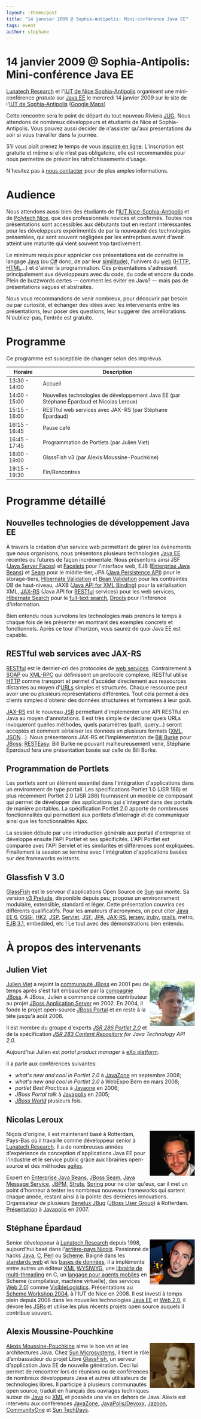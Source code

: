 ```yaml
---
layout: :theme/post
title: "14 janvier 2009 @ Sophia-Antipolis: Mini-conférence Java EE"
tags: event
author: stephane
---
```


# 14 janvier 2009 @ Sophia-Antipolis: Mini-conférence Java EE

[Lunatech Research](http://www.lunatech-research.com) et l'[IUT de Nice Sophia-Antipolis](http://www.iut.unice.fr) organisent une mini-conférence *gratuite* sur [Java EE](http://java.sun.com/javaee/) le mercredi 14 janvier 2009 sur le site de l'[IUT de Sophia-Antipolis](http://portail.unice.fr/jahia/Jahia/site/iut/pid/9941) ([Google Maps](http://maps.google.fr/maps?q=IUT+Sophia-Antipolis+650,+Route+des+Colles+06560+Valbonne@43.616365,7.071826))

Cette rencontre sera le point de départ du tout nouveau Riviera [JUG](http://java.sun.com/community/usergroups/). Nous attendons de nombreux développeurs et étudiants de Nice et Sophia-Antipolis. Vous pouvez aussi decider de n'assister qu'aux presentations du soir si vous travailler dans la journée.

S’il vous plaît prenez le temps de vous [inscrire en ligne](http://www.lunatech-research.com/event/register/miniconf-sophia). L’inscription est gratuite et même si elle n’est pas obligatoire, elle est recommandée pour nous permettre de prévoir les rafraîchissements d’usage.

N'hesitez pas à [nous contacter](mailto:info@rivierajug.org) pour de plus amples informations.



# Audience

Nous attendons aussi bien des étudiants de l'[IUT Nice-Sophia-Antipolis](http://www.iut.unice.fr) et de [Polytech Nice](http://www.polytechnice.fr/), que des professionnels novices et confirmés. Toutes nos présentations sont accessibles aux débutants tout en restant intéressantes pour les développeurs expérimentés de par la nouveauté des technologies présentées, qui sont souvent négligées par les entreprises avant d'avoir atteint une maturité qui vient souvent trop tardivement.

Le minimum requis pour apprécier ces présentations est de connaître le langage [Java](http://en.wikipedia.org/wiki/Java_(programming_language)) (ou [C#](http://en.wikipedia.org/wiki/C_Sharp) donc, de par leur [similitude](http://en.wikipedia.org/wiki/Comparison_of_C_Sharp_and_Java)), l'univers du [web](http://en.wikipedia.org/wiki/World_Wide_Web) ([HTTP](http://en.wikipedia.org/wiki/HTTP), [HTML](http://en.wikipedia.org/wiki/HTML)...) et d'aimer la programmation. Ces présentations s'adressent principalement aux développeurs avec du code, du code et encore du code. Plein de buzzwords certes — comment les éviter en Java? — mais pas de présentations vagues et abstraites.

Nous vous recommandons de venir nombreux, pour découvrir par besoin ou par curiosité, et échanger des idées avec les intervenants entre les présentations, leur poser des questions, leur suggérer des améliorations. N'oubliez-pas, l'entrée est gratuite.


# Programme

<div class='warning'>Ce programme est susceptible de changer selon des imprévus.</div>

|Horaire|Description|
|---|---|
|13:30 - 14:00|Accueil|
|14:00 - 15:00|Nouvelles technologies de développement Java EE (par Stéphane Épardaud et Nicolas Leroux)|
|15:15 - 16:00|RESTful web services avec JAX-RS (par Stéphane Épardaud)|
|16:15 - 16:45|Pause café|
|16:45 - 17:45|Programmation de Portlets (par Julien Viet)|
|18:00 - 19:00|GlassFish v3 (par Alexis Moussine-Pouchkine)|
|19:15 - 19:30|Fin/Rencontres|





# Programme détaillé

## Nouvelles technologies de développement Java EE

À travers la création d'un service web permettant de gérer les évènements que nous organisons, nous présentons plusieurs technologies [Java EE](http://java.sun.com/javaee/) récentes ou futures de façon incrémentale. Nous présentons ainsi JSF ([Java Server Faces](http://java.sun.com/javaee/javaserverfaces/)) et [Facelets](https://facelets.dev.java.net/) pour l'interface web, EJB ([Enterprise Java Beans](http://java.sun.com/products/ejb/)) et [Seam](http://www.seamframework.org) pour le middle-tier, JPA ([Java Persistence API](http://java.sun.com/developer/technicalArticles/J2EE/jpa/)) pour le storage-tiers, [Hibernate Validation](http://www.hibernate.org/412.html) et [Bean Validation](http://jcp.org/en/jsr/detail?id=303) pour les contraintes DB de haut-niveau, JAXB ([Java API for XML Binding](https://jaxb.dev.java.net/)) pour la sérialisation XML, [JAX-RS](https://jsr311.dev.java.net/) (Java API for [RESTful](http://en.wikipedia.org/wiki/REST) services) pour les web services, [Hibernate Search](http://www.hibernate.org/410.html) pour le [full-text search](http://en.wikipedia.org/wiki/Full_text_search), [Drools](http://www.jboss.org/drools/) pour l'inférence d'information.

Bien entendu nous survolons les technologies mais prenons le temps à chaque fois de les présenter en montrant des exemples concrets et fonctionnels. Après ce tour d'horizon, vous saurez de quoi Java EE est capable.

## RESTful web services avec JAX-RS

[RESTful](http://en.wikipedia.org/wiki/REST) est le dernier-cri des protocoles de [web services](http://en.wikipedia.org/wiki/Web_service). Contrairement à [SOAP](http://en.wikipedia.org/wiki/Simple_Object_Access_Protocol) ou [XML-RPC](http://en.wikipedia.org/wiki/XML-RPC) qui définissent un protocole complexe, RESTful utilise [HTTP](http://en.wikipedia.org/wiki/HTTP) comme transport et permet d'accéder directement aux ressources distantes au moyen d'[URLs](http://en.wikipedia.org/wiki/Uniform_Resource_Locator) simples et structurés. Chaque ressource peut avoir une ou plusieurs représentations différentes. Tout cela permet à des clients simples d'obtenir des données structurées et formatées à leur goût.

[JAX-RS](https://jsr311.dev.java.net/) est le nouveau [JSR](http://jcp.org/en/jsr/overview) permettant d'implementer une API RESTful en Java au moyen d'annotations. Il est très simple de déclarer quels URLs invoqueront quelles méthodes, quels paramètres (path, query...) seront acceptés et comment sérialiser les données en plusieurs formats ([XML](http://en.wikipedia.org/wiki/XML), [JSON](http://www.json.org/)...). Nous présenterons JAX-RS et l'implémentation de [Bill Burke](http://bill.burkecentral.com/) pour [JBoss](http://www.jboss.org): [RESTEasy](http://www.jboss.org/resteasy/). Bill Burke ne pouvant malheureusement venir, Stéphane Épardaud fera une présentation basée sur celle de Bill Burke.

## Programmation de Portlets

Les portlets sont un élément essentiel dans l'intégration d'applications dans un environment de type portail. Les specifications Portlet 1.0 (JSR 168) et plus récemment Portlet 2.0 (JSR 286) fournissent un modèle de composant qui permet de développer des applications qui s'integrent dans des portails de manière portables. La spécification Portlet 2.0 apporte de nombreuses fonctionnalités qui permettent aux portlets d'interragir et de communiquer ainsi que les fonctionnalités Ajax.

La session débute par une introduction générale aux portail d'entreprise et développe ensuite l'API Portlet et ses spécificités. L'API Portlet est comparée avec l'API Servlet et les similarités et différences sont expliquées. Finallement la session se termine avec l'intégration d'applications basées sur des frameworks existants.

## Glassfish V 3.0

[GlassFish](https://glassfish.dev.java.net/) est le serveur d'applications Open Source de [Sun](http://www.sun.com) qui monte. Sa version [v3 Prelude](http://www.sun.com/software/products/glassfishv3_prelude/index.xml), disponible depuis peu, propose un environnement modulaire, extensible, standard et léger. Cette présentation couvrira ces différents qualificatifs. Pour les amateurs d'acronymes, on peut citer [Java EE 6](http://jcp.org/en/jsr/detail?id=313), [OSGi](http://www.osgi.org/), [HK2](https://hk2.dev.java.net/), [JSP](http://en.wikipedia.org/wiki/JavaServer_Pages), [Servlet](http://java.sun.com/products/servlet/), [JSF](http://en.wikipedia.org/wiki/JavaServer_Faces), [JPA](http://java.sun.com/javaee/overview/faq/persistence.jsp), [JAX-RS](https://jsr311.dev.java.net/), [jersey](https://jersey.dev.java.net/), [jruby](http://jruby.codehaus.org/), [grails](http://grails.org/), metro, [EJB 3.1](http://jcp.org/en/jsr/detail?id=318), embedded, etc ! Le tout avec des démonstrations bien entendu.


# À propos des intervenants

## Julien Viet

<img style='float: right;' src='portrait-julien.jpg'/>

[Julien Viet](http://www.julienviet.com/) a rejoint la [communauté JBoss](http://www.jboss.org) en 2001 peu de temps après s'est fait embaucher par la [compagnie JBoss](http://www.jboss.com). À JBoss, Julien a commencé comme contributeur au projet [JBoss Application Server](http://www.jboss.com/products/platforms/application) en 2002. En 2004, il fonde le projet open-source [JBoss Portal](http://www.jboss.org/jbossportal) et en reste à la tête jusqu'à août 2008.

Il est membre du groupe d'experts _[JSR 286 Portlet 2.0](http://jcp.org/en/jsr/detail?id=286)_ et de la spécification _[JSR 283 Content Repository](http://jcp.org/en/jsr/detail?id=283) for Java Technology API 2.0_.

Aujourd'hui Julien est _portal product manager_ à [eXo platform](http://www.exoplatform.com/).

Il a parlé aux conférences suivantes:

* _what's new and cool in Portlet 2.0_ à [JavaZone](http://javazone.no/) en septembre 2008;
* _what's new and cool in Portlet 2.0_ à WebExpo Bern en mars 2008;
* _portlet Best Practices_ à [Javaone](http://java.sun.com/javaone/) en 2006;
* _JBoss Portal talk_ à [Javapolis](http://www.javapolis.com/) en 2005;
* _[JBoss World](http://www.jbossworld.com/)_ plusieurs fois.




## Nicolas Leroux

<img style='float: right;' src='portrait-nicolas.jpg'/>

Niçois d'origine, il est maintenant basé à Rotterdam, Pays-Bas où il travaille comme développeur senior à [Lunatech Research](http://www.lunatech-research.com). Il a de nombreuses années d'expérience de conception d'applications Java EE pour l'industrie et le service public grâce aux librairies open-source et des méthodes [agiles](http://en.wikipedia.org/wiki/Agile_software_development).

Expert en [Enterprise Java Beans](http://java.sun.com/products/ejb/), [JBoss Seam](http://www.seamframework.org), [Java Message Service](http://java.sun.com/products/jms/), [JBPM](http://jboss.com/products/jbpm), [Struts](http://struts.apache.org/), [Spring](http://www.springframework.org/) pour ne citer qu'eux, car il met un point d'honneur à tester les nombreux nouveaux frameworks qui sortent chaque année, restant ainsi à la pointe des dernières innovations. Organisateur de plusieurs [Benelux JBug](http://www.lunatech-research.com/archives/2008/01/17/jbug-2008-02) ([JBoss User Group](http://jboss.org/resources/jbugs.html)) à Rotterdam. [Présentation](http://www.parleys.com/display/PARLEYS/Home#talk=18972706;slide=1;title=Seam%20in%20Action%20-%20Part%202) à [Javapolis](http://www.javapolis.com/) en 2007.


## Stéphane Épardaud

<img style='float: right;' src='portrait-stef.jpg'/>

Senior développeur à [Lunatech Research](http://www.lunatech-research.com) depuis 1998, aujourd'hui basé dans l'[arrière-pays Niçois](http://fr.wikipedia.org/wiki/Nice). Passionné de hacks [Java](http://en.wikipedia.org/wiki/Java_(programming_language)), [C](http://en.wikipedia.org/wiki/C_(programming_language)), [Perl](http://en.wikipedia.org/wiki/Perl) ou [Scheme](http://en.wikipedia.org/wiki/Scheme_(programming_language)). Baigné dans les [standards web](http://en.wikipedia.org/wiki/Web_standards) et les [bases de données](http://en.wikipedia.org/wiki/Database), il a implémente entre autres un éditeur [XML](http://en.wikipedia.org/wiki/XML) [WYSIWYG](http://en.wikipedia.org/wiki/WYSIWYG), une [librairie de multi-threading](http://www-sop.inria.fr/teams/mimosa/Stephane.Epardaud/lurc/) en C, un [langage pour agents mobiles](http://www-sop.inria.fr/teams/mimosa/Stephane.Epardaud/ulm/) en Scheme (compilateur, machine virtuelle), des services [Web 2.0](http://en.wikipedia.org/wiki/Web_2.0)] comme [VisibleLogistics](http://www.visiblelogistics.com). Présentations au [Scheme Workshop 2004](http://www.cs.indiana.edu/scheme2004/), à l'IUT de Nice en 2008. Il est investi à temps plein depuis 2008 dans les nouvelles technologies [Java EE](http://java.sun.com/javaee/) et [Web 2.0](http://en.wikipedia.org/wiki/Web_2.0), il dévore les [JSRs](http://jcp.org/en/jsr/overview) et utilise les plus récents projets open source auquels il contribue souvent.


## Alexis Moussine-Pouchkine

<img style='float: right;' src='portrait-alexis.jpg'/>

[Alexis Moussine-Pouchkine](http://blogs.sun.com/alexismp) aime le bon vin et les architectures Java. Chez [Sun Microsystems](http://www.sun.com), il tient le rôle d’ambassadeur du projet Libre [GlassFish](https://glassfish.dev.java.net/), un serveur d’application Java EE de nouvelle génération. Ceci lui permet de rencontrer lors de réunions ou de conférences de nombreux développeurs Java et autres utilisateurs de technologies libres. Il participe à plusieurs communautés open source, traduit en français des ouvrages techniques autour de [Java](http://en.wikipedia.org/wiki/Java) ou [XML](http://en.wikipedia.org/wiki/XML) et possède une vie en dehors de Java. Alexis est intervenu aux conférences [JavaZone](http://www.javazone.no/), [JavaPolis/Devoxx](http://devoox.com), [Jazoon](http://jazoon.com/), [CommunityOne](http://developers.sun.com/events/communityone/) et [Sun TechDays](http://developers.sun.com/events/techdays/).






